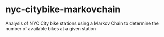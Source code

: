 # nyc-citybike-markovchain
Analysis of NYC City bike stations using a Markov Chain to determine the number of available bikes at a given station
